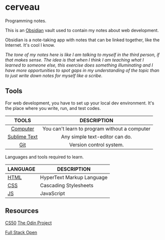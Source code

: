 # cerveau
Programming notes.

This is an [Obsidian](https://obsidian.md/) vault used to contain my notes about web development. 

Obsidian is a note-taking app with notes that can be linked together, like the Internet. It's cool I know.

*The tone of my notes here is like I am talking to myself in the third person, if that makes sense. The idea is that when I think I am teaching what I learned to someone else, this exercise does something illuminating and I have more opportunities to spot gaps in my understanding of the topic than to just write down notes for myself like a scribe.*

## Tools
For web development, you have to set up your local dev environment. It's the place where you write, run, and test codes.

|           TOOLS           |                  DESCRIPTION                  |
|:-------------------------:|:---------------------------------------------:|
|  [Computer](Computer.md)  | You can't learn to program without a computer |
| [Sublime Text](Editor.md) |        Any simple text-editor can do.         |
|       [Git](VCS.md)       |            Version control system.            |


Languages and tools required to learn.

| LANGUAGE        | DESCRIPTION               |
| --------------- | ------------------------- |
| [HTML](HTML.md) | HyperText Markup Language |
| [CSS](CSS.md)           | Cascading Stylesheets     |
| [JS](JS.md)     |       JavaScript                    |


## Resources
[CS50](https://www.edx.org/course/introduction-computer-science-harvardx-cs50x)
[The Odin Project](https://theodinproject.com)

[Full Stack Open](https://fullstackopen.com/en/)